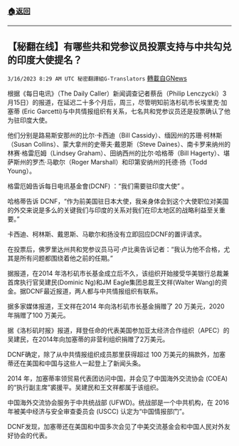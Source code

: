 ###  [:house:返回](README.md)
---


## 【秘翻在线】有哪些共和党参议员投票支持与中共勾兑的印度大使提名？
`3/16/2023 8:29 AM UTC 秘密翻譯組G-Translators` [轉載自GNews](https://gnews.org/articles/1018825)

根据《每日电讯》（The Daily Caller）新闻调查记者蔡岳（Philip Lenczycki）3月15日）的报道，在延迟二十多个月后，周三，尽管明知前洛杉矶市长埃里克·加塞蒂 (Eric Garcetti)与中共情报组织有关系，七名共和党参议员还是投票确认了他为驻印度大使。

他们分别是路易斯安那州的比尔·卡西迪（Bill Cassidy）、缅因州的苏珊·柯林斯（Susan Collins）、蒙大拿州的史蒂夫·戴恩斯（Steve Daines）、南卡罗来纳州的林赛·格雷厄姆（Lindsey Graham）、田纳西州的比尔·哈格蒂（Bill Hagerty）、堪萨斯州的罗杰·马歇尔（Roger Marshall）和印第安纳州的托德·扬（Todd Young）。

格雷厄姆告诉每日电讯基金會(DCNF) ：“我们需要驻印度大使” 。

哈格蒂告诉 DCNF，“作为前美国驻日本大使，我亲身体会到这个大使职位对美国的外交来说是多么的关键我们与印度的关系对我们在印太地区的战略利益至关重要。”

 卡西迪、柯林斯、戴恩斯、马歇尔和扬没有立即回应DCNF的置评请求。

在投票后，佛罗里达州共和党参议员马可·卢比奥告诉记者：“我认为他不合格，尤其是所有问题都围绕着他之前的任期。”

据报道，在2014 年洛杉矶市长基金成立后不久，该组织开始接受华美银行总裁兼首席执行官吴建民(Dominic Ng)和JM Eagle集团总裁王文祥(Walter Wang)的资金。据DCNF最近报道，两人都与中共情报组织有联系。

据多家媒体报道，王文祥在2014 年向洛杉矶市长基金捐赠了 20 万美元，2020 年捐赠了100 万美元。

据《洛杉矶时报》报道，拜登任命的代表美国参加亚太经济合作组织（APEC）的吴建民，在2014年向加塞蒂的非营利组织捐赠了2万美元。

DCNF确定，除了从中共情报组织成员那里获得超过 100 万美元的捐款外，加塞蒂还在美国和中国与这些人一起登上了新闻头条。

2014 年，加塞蒂率领贸易代表团访问中国，并会见了中国海外交流协会 (COEA) 的“执行副主席”裘援平。吴建民和王文祥都属于该组织。

中国海外交流协会服务于中共统战部 (UFWD)。统战部是一个中共机构，在 2016 年被美中经济与安全审查委员会 (USCC) 认定为“中国情报部门”。

DCNF发现，加塞蒂还在美国和中国多次会见了中美交流基金会和中国人民对外友好协会的代表。
